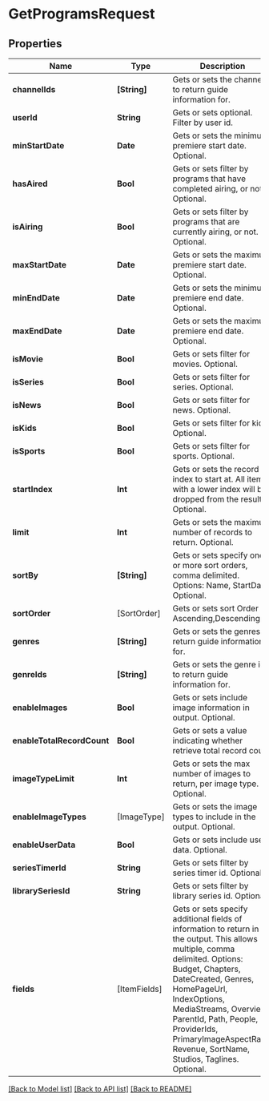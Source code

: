 # GetProgramsRequest

## Properties
Name | Type | Description | Notes
------------ | ------------- | ------------- | -------------
**channelIds** | **[String]** | Gets or sets the channels to return guide information for. | [optional] 
**userId** | **String** | Gets or sets optional. Filter by user id. | [optional] 
**minStartDate** | **Date** | Gets or sets the minimum premiere start date.  Optional. | [optional] 
**hasAired** | **Bool** | Gets or sets filter by programs that have completed airing, or not.  Optional. | [optional] 
**isAiring** | **Bool** | Gets or sets filter by programs that are currently airing, or not.  Optional. | [optional] 
**maxStartDate** | **Date** | Gets or sets the maximum premiere start date.  Optional. | [optional] 
**minEndDate** | **Date** | Gets or sets the minimum premiere end date.  Optional. | [optional] 
**maxEndDate** | **Date** | Gets or sets the maximum premiere end date.  Optional. | [optional] 
**isMovie** | **Bool** | Gets or sets filter for movies.  Optional. | [optional] 
**isSeries** | **Bool** | Gets or sets filter for series.  Optional. | [optional] 
**isNews** | **Bool** | Gets or sets filter for news.  Optional. | [optional] 
**isKids** | **Bool** | Gets or sets filter for kids.  Optional. | [optional] 
**isSports** | **Bool** | Gets or sets filter for sports.  Optional. | [optional] 
**startIndex** | **Int** | Gets or sets the record index to start at. All items with a lower index will be dropped from the results.  Optional. | [optional] 
**limit** | **Int** | Gets or sets the maximum number of records to return.  Optional. | [optional] 
**sortBy** | **[String]** | Gets or sets specify one or more sort orders, comma delimited. Options: Name, StartDate.  Optional. | [optional] 
**sortOrder** | [SortOrder] | Gets or sets sort Order - Ascending,Descending. | [optional] 
**genres** | **[String]** | Gets or sets the genres to return guide information for. | [optional] 
**genreIds** | **[String]** | Gets or sets the genre ids to return guide information for. | [optional] 
**enableImages** | **Bool** | Gets or sets include image information in output.  Optional. | [optional] 
**enableTotalRecordCount** | **Bool** | Gets or sets a value indicating whether retrieve total record count. | [optional] 
**imageTypeLimit** | **Int** | Gets or sets the max number of images to return, per image type.  Optional. | [optional] 
**enableImageTypes** | [ImageType] | Gets or sets the image types to include in the output.  Optional. | [optional] 
**enableUserData** | **Bool** | Gets or sets include user data.  Optional. | [optional] 
**seriesTimerId** | **String** | Gets or sets filter by series timer id.  Optional. | [optional] 
**librarySeriesId** | **String** | Gets or sets filter by library series id.  Optional. | [optional] 
**fields** | [ItemFields] | Gets or sets specify additional fields of information to return in the output. This allows multiple, comma delimited. Options: Budget, Chapters, DateCreated, Genres, HomePageUrl, IndexOptions, MediaStreams, Overview, ParentId, Path, People, ProviderIds, PrimaryImageAspectRatio, Revenue, SortName, Studios, Taglines.  Optional. | [optional] 

[[Back to Model list]](../README.md#documentation-for-models) [[Back to API list]](../README.md#documentation-for-api-endpoints) [[Back to README]](../README.md)



